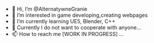 - 👋 Hi, I’m @AlternatywneGranie
- 👀 I’m interested in game developing,creating webpages
- 🌱 I’m currently learning UE5, Blender, C++
- 💞️ Currently I do not want to cooperate with anyone...
- 📫 How to reach me [WORK IN PROGRESS] ...

<!---
AlternatywneGranie/AlternatywneGranie is a ✨ special ✨ repository because its `README.md` (this file) appears on your GitHub profile.
You can click the Preview link to take a look at your changes.
--->
